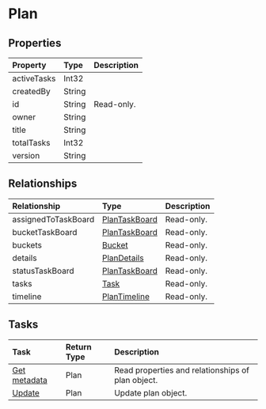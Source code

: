 # Plan



## Properties
| Property	   | Type	|Description|
|:---------------|:--------|:----------|
|activeTasks|Int32||
|createdBy|String||
|id|String| Read-only.|
|owner|String||
|title|String||
|totalTasks|Int32||
|version|String||

## Relationships
| Relationship | Type	|Description|
|:---------------|:--------|:----------|
|assignedToTaskBoard|[PlanTaskBoard](plantaskboard.md)| Read-only.|
|bucketTaskBoard|[PlanTaskBoard](plantaskboard.md)| Read-only.|
|buckets|[Bucket](bucket.md)| Read-only.|
|details|[PlanDetails](plandetails.md)| Read-only.|
|statusTaskBoard|[PlanTaskBoard](plantaskboard.md)| Read-only.|
|tasks|[Task](task.md)| Read-only.|
|timeline|[PlanTimeline](plantimeline.md)| Read-only.|

## Tasks

| Task		   | Return Type	|Description|
|:---------------|:--------|:----------|
|[Get metadata](../api/plan_get.md) | Plan |Read properties and relationships of plan object.|
|[Update](../api/plan_update.md) | Plan	|Update plan object. |
